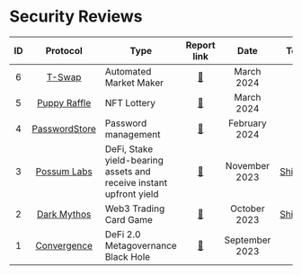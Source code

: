 # Security Reviews

| ID  |                                  Protocol                                  | Type                                                                              |                     Report link                      |      Date      |      Team   |
| :-: | :------------------------------------------------------------------------: | --------------------------------------------------------------------------------- | :--------------------------------------------------: | :------------: | :------------: |
| 6  |                        [T-Swap](https://github.com/Cyfrin/5-t-swap-audit)              | Automated Market Maker                    |                  [📄](reports/2024_03_21_tswap_security_review.md)                        | March 2024  | - |
| 5  |                        [Puppy Raffle](https://www.codehawks.com/contests/clo383y5c000jjx087qrkbrj8)              | NFT Lottery                    |                  [📄](reports/2024_03_06_puppy_raffle_security_review.md)                        | March 2024  | - |
| 4  |                        [PasswordStore](https://www.codehawks.com/contests/clnuo221v0001l50aomgo4nyn)              | Password management                     |                         [📄](reports/2024_02_19_passwordstore_security_review.pdf)                         | February 2024  | - |
| 3  |                 [Possum Labs](https://www.possumlabs.io/)                  | DeFi, Stake yield-bearing assets and receive instant upfront yield                |     [📄](https://github.com/shieldify-security/audits-portfolio/blob/main/reports/PossumLabs-Security-Review.pdf)     |  November 2023  | [Shieldify](https://www.shieldify.org/) |
| 2  |                  [Dark Mythos](https://dark-mythos.com/)                   | Web3 Trading Card Game                                                | [📄](https://github.com/shieldify-security/audits-portfolio/blob/main/reports/DarkMythos-Security-Review.pdf)  | October 2023  | [Shieldify](https://www.shieldify.org/) |
| 1  |                  [Convergence](https://cvg.finance/)                   | DeFi 2.0 Metagovernance Black Hole                                               | [📄](reports/2023_09_18_convergence_finance_gas_report.md)  | September 2023  | - |


